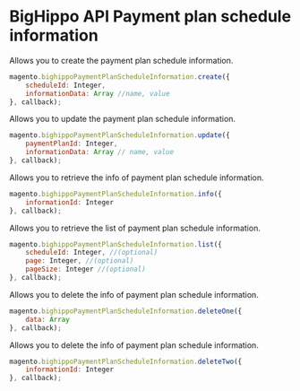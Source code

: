 # BigHippo API Payment plan schedule information

Allows you to create the payment plan schedule information.

```js
magento.bighippoPaymentPlanScheduleInformation.create({
    scheduleId: Integer,
    informationData: Array //name, value
}, callback);
```

Allows you to update the payment plan schedule information.

```js
magento.bighippoPaymentPlanScheduleInformation.update({
    paymentPlanId: Integer,
    informationData: Array // name, value
}, callback);
```

Allows you to retrieve the info of payment plan schedule information.

```js
magento.bighippoPaymentPlanScheduleInformation.info({
    informationId: Integer
}, callback);
```

Allows you to retrieve the list of payment plan schedule information.

```js
magento.bighippoPaymentPlanScheduleInformation.list({
    scheduleId: Integer, //(optional)
    page: Integer, //(optional)
    pageSize: Integer //(optional)
}, callback);
```

Allows you to delete the info of payment plan schedule information.

```js
magento.bighippoPaymentPlanScheduleInformation.deleteOne({
    data: Array
}, callback);
```

Allows you to delete the info of payment plan schedule information.

```js
magento.bighippoPaymentPlanScheduleInformation.deleteTwo({
    informationId: Integer
}, callback);
```